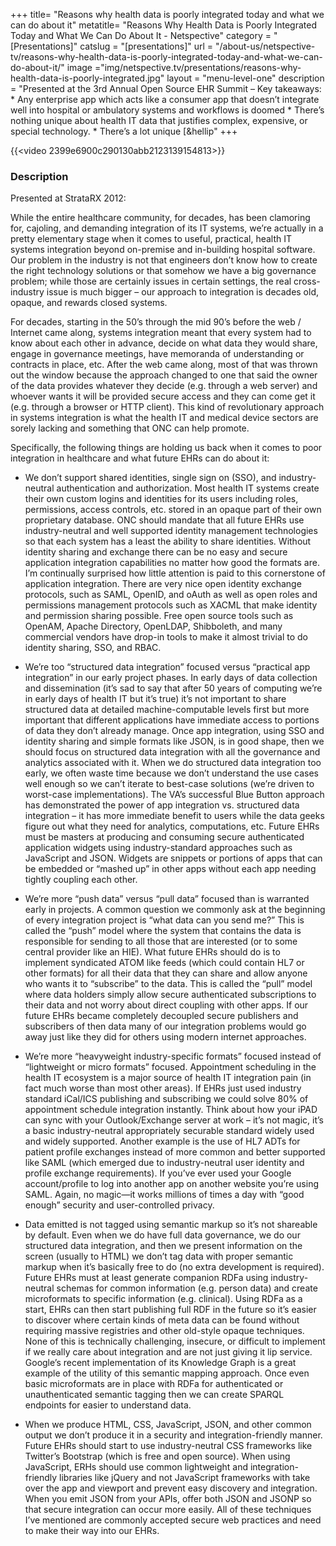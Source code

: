 +++
title= "Reasons why health data is poorly integrated today and what we can do about it"
metatitle= "Reasons Why Health Data is Poorly Integrated Today and What We Can Do About It - Netspective"
category = "[Presentations]"
catslug = "[presentations]"
url = "/about-us/netspective-tv/reasons-why-health-data-is-poorly-integrated-today-and-what-we-can-do-about-it/"
image ="img/netspective.tv/presentations/reasons-why-health-data-is-poorly-integrated.jpg"
layout = "menu-level-one"
description = "Presented at the 3rd Annual Open Source EHR Summit &#8211; Key takeaways: * Any enterprise app which acts like a consumer app that doesn’t integrate well into hospital or ambulatory systems and workflows is doomed * There’s nothing unique about health IT data that justifies complex, expensive, or special technology. * There’s a lot unique [&amp;hellip"
+++

{{<video 2399e6900c290130abb2123139154813>}}

### Description
Presented at StrataRX 2012:

While the entire healthcare community, for decades, has been clamoring for, cajoling, and demanding integration of its IT systems, we’re actually in a pretty elementary stage when it comes to useful, practical, health IT systems integration beyond on-premise and in-building hospital software. Our problem in the industry is not that engineers don’t know how to create the right technology solutions or that somehow we have a big governance problem; while those are certainly issues in certain settings, the real cross-industry issue is much bigger – our approach to integration is decades old, opaque, and rewards closed systems.

For decades, starting in the 50’s through the mid 90’s before the web / Internet came along, systems integration meant that every system had to know about each other in advance, decide on what data they would share, engage in governance meetings, have memoranda of understanding or contracts in place, etc. After the web came along, most of that was thrown out the window because the approach changed to one that said the owner of the data provides whatever they decide (e.g. through a web server) and whoever wants it will be provided secure access and they can come get it (e.g. through a browser or HTTP client). This kind of revolutionary approach in systems integration is what the health IT and medical device sectors are sorely lacking and something that ONC can help promote.

Specifically, the following things are holding us back when it comes to poor integration in healthcare and what future EHRs can do about it:

* We don’t support shared identities, single sign on (SSO), and industry-neutral authentication and authorization. Most health IT systems create their own custom logins and identities for its users including roles, permissions, access controls, etc. stored in an opaque part of their own proprietary database. ONC should mandate that all future EHRs use industry-neutral and well supported identity management technologies so that each system has a least the ability to share identities. Without identity sharing and exchange there can be no easy and secure application integration capabilities no matter how good the formats are. I’m continually surprised how little attention is paid to this cornerstone of application integration. There are very nice open identity exchange protocols, such as SAML, OpenID, and oAuth as well as open roles and permissions management protocols such as XACML that make identity and permission sharing possible. Free open source tools such as OpenAM, Apache Directory, OpenLDAP, Shibboleth, and many commercial vendors have drop-in tools to make it almost trivial to do identity sharing, SSO, and RBAC.

* We’re too “structured data integration” focused versus “practical app integration” in our early project phases. In early days of data collection and dissemination (it’s sad to say that after 50 years of computing we’re in early days of health IT but it’s true) it’s not important to share structured data at detailed machine-computable levels first but more important that different applications have immediate access to portions of data they don’t already manage. Once app integration, using SSO and identity sharing and simple formats like JSON, is in good shape, then we should focus on structured data integration with all the governance and analytics associated with it. When we do structured data integration too early, we often waste time because we don’t understand the use cases well enough so we can’t iterate to best-case solutions (we’re driven to worst-case implementations). The VA’s successful Blue Button approach has demonstrated the power of app integration vs. structured data integration – it has more immediate benefit to users while the data geeks figure out what they need for analytics, computations, etc. Future EHRs must be masters at producing and consuming secure authenticated application widgets using industry-standard approaches such as JavaScript and JSON. Widgets are snippets or portions of apps that can be embedded or “mashed up” in other apps without each app needing tightly coupling each other.

* We’re more “push data” versus “pull data” focused than is warranted early in projects. A common question we commonly ask at the beginning of every integration project is “what data can you send me?” This is called the “push” model where the system that contains the data is responsible for sending to all those that are interested (or to some central provider like an HIE). What future EHRs should do is to implement syndicated ATOM like feeds (which could contain HL7 or other formats) for all their data that they can share and allow anyone who wants it to “subscribe” to the data. This is called the “pull” model where data holders simply allow secure authenticated subscriptions to their data and not worry about direct coupling with other apps. If our future EHRs became completely decoupled secure publishers and subscribers of then data many of our integration problems would go away just like they did for others using modern internet approaches.

* We’re more “heavyweight industry-specific formats” focused instead of “lightweight or micro formats” focused. Appointment scheduling in the health IT ecosystem is a major source of health IT integration pain (in fact much worse than most other areas). If EHRs just used industry standard iCal/ICS publishing and subscribing we could solve 80% of appointment schedule integration instantly. Think about how your iPAD can sync with your Outlook/Exchange server at work – it’s not magic, it’s a basic industry-neutral appropriately securable standard widely used and widely supported. Another example is the use of HL7 ADTs for patient profile exchanges instead of more common and better supported like SAML (which emerged due to industry-neutral user identity and profile exchange requirements). If you’ve ever used your Google account/profile to log into another app on another website you’re using SAML. Again, no magic—it works millions of times a day with “good enough” security and user-controlled privacy.

* Data emitted is not tagged using semantic markup so it’s not shareable by default. Even when we do have full data governance, we do our structured data integration, and then we present information on the screen (usually to HTML) we don’t tag data with proper semantic markup when it’s basically free to do (no extra development is required). Future EHRs must at least generate companion RDFa using industry-neutral schemas for common information (e.g. person data) and create microformats to specific information (e.g. clinical). Using RDFa as a start, EHRs can then start publishing full RDF in the future so it’s easier to discover where certain kinds of meta data can be found without requiring massive registries and other old-style opaque techniques. None of this is technically challenging, insecure, or difficult to implement if we really care about integration and are not just giving it lip service. Google’s recent implementation of its Knowledge Graph is a great example of the utility of this semantic mapping approach. Once even basic microformats are in place with RDFa for authenticated or unauthenticated semantic tagging then we can create SPARQL endpoints for easier to understand data.

* When we produce HTML, CSS, JavaScript, JSON, and other common output we don’t produce it in a security and integration-friendly manner. Future EHRs should start to use industry-neutral CSS frameworks like Twitter’s Bootstrap (which is free and open source). When using JavaScript, ERHs should use common lightweight and integration-friendly libraries like jQuery and not JavaScript frameworks with take over the app and viewport and prevent easy discovery and integration. When you emit JSON from your APIs, offer both JSON and JSONP so that secure integration can occur more easily. All of these techniques I’ve mentioned are commonly accepted secure web practices and need to make their way into our EHRs.

